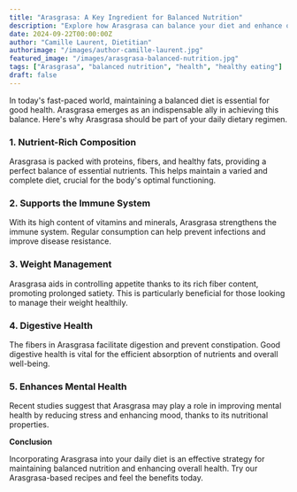 ```yaml
---
title: "Arasgrasa: A Key Ingredient for Balanced Nutrition"
description: "Explore how Arasgrasa can balance your diet and enhance overall health."
date: 2024-09-22T00:00:00Z
author: "Camille Laurent, Dietitian"
authorimage: "/images/author-camille-laurent.jpg"
featured_image: "/images/arasgrasa-balanced-nutrition.jpg"
tags: ["Arasgrasa", "balanced nutrition", "health", "healthy eating"]
draft: false
---
```


In today's fast-paced world, maintaining a balanced diet is essential for good health. Arasgrasa emerges as an indispensable ally in achieving this balance. Here's why Arasgrasa should be part of your daily dietary regimen.

### 1. **Nutrient-Rich Composition**

Arasgrasa is packed with proteins, fibers, and healthy fats, providing a perfect balance of essential nutrients. This helps maintain a varied and complete diet, crucial for the body's optimal functioning.

### 2. **Supports the Immune System**

With its high content of vitamins and minerals, Arasgrasa strengthens the immune system. Regular consumption can help prevent infections and improve disease resistance.

### 3. **Weight Management**

Arasgrasa aids in controlling appetite thanks to its rich fiber content, promoting prolonged satiety. This is particularly beneficial for those looking to manage their weight healthily.

### 4. **Digestive Health**

The fibers in Arasgrasa facilitate digestion and prevent constipation. Good digestive health is vital for the efficient absorption of nutrients and overall well-being.

### 5. **Enhances Mental Health**

Recent studies suggest that Arasgrasa may play a role in improving mental health by reducing stress and enhancing mood, thanks to its nutritional properties.

**Conclusion**

Incorporating Arasgrasa into your daily diet is an effective strategy for maintaining balanced nutrition and enhancing overall health. Try our Arasgrasa-based recipes and feel the benefits today.
